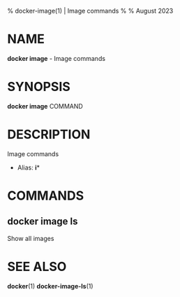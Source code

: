 % docker-image(1) | Image commands
% 
% August 2023

NAME
==================================================

**docker image** - Image commands

SYNOPSIS
==================================================

**docker image** COMMAND

DESCRIPTION
==================================================

Image commands

- Alias: **i***

COMMANDS
==================================================

docker image ls
--------------------------------------------------

Show all images


SEE ALSO
==================================================

**docker**(1)
**docker-image-ls**(1)


